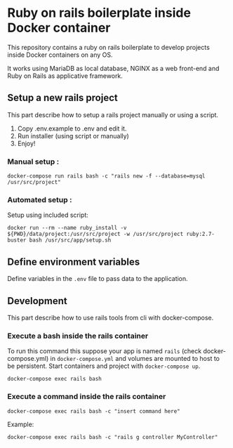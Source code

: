 # Ruby on rails boilerplate inside Docker container
This repository contains a ruby on rails boilerplate
to develop projects inside Docker containers on 
any OS.

It works using MariaDB as local database, NGINX as a web front-end and 
Ruby on Rails as applicative framework.

## Setup a new rails project
This part describe how to setup a rails project 
manually or using a script.

1. Copy .env.example to .env and edit it.
2. Run installer (using script or manually)
3. Enjoy!

### Manual setup :

```
docker-compose run rails bash -c "rails new -f --database=mysql /usr/src/project"
```


### Automated setup :

Setup using included script:
```
docker run --rm --name ruby_install -v ${PWD}/data/project:/usr/src/project -w /usr/src/project ruby:2.7-buster bash /usr/src/app/setup.sh
```

## Define environment variables
Define variables in the ``.env`` file to pass data to the application.

## Development
This part describe how to use rails tools from cli with docker-compose.

### Execute a bash inside the rails container
To run this command this suppose your app is named ``rails`` (check docker-compose.yml)
in ``docker-compose.yml`` and volumes are mounted to host to be persistent. Start containers and project with ``docker-compose up``. 

```
docker-compose exec rails bash 
```

### Execute a command inside the rails container

```
docker-compose exec rails bash -c "insert command here"
```

Example:
```
docker-compose exec rails bash -c "rails g controller MyController"
```

